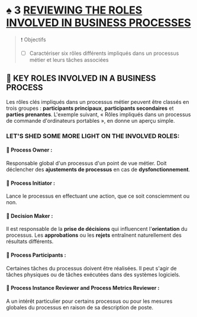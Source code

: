 # ♠ 3 [REVIEWING THE ROLES INVOLVED IN BUSINESS PROCESSES](https://learning.sap.com/learning-journeys/create-processes-and-automations-with-sap-build-process-automation/reviewing-the-roles-involved-in-business-processes_d6b5b3e5-7dfc-4c98-905e-9f450b53afa4)

> :exclamation: Objectifs
>
> - [ ] Caractériser six rôles différents impliqués dans un processus métier et leurs tâches associées

## :closed_book: KEY ROLES INVOLVED IN A BUSINESS PROCESS

Les rôles clés impliqués dans un processus métier peuvent être classés en trois groupes : **participants principaux**, **participants secondaires** et **parties prenantes**. L'exemple suivant, « Rôles impliqués dans un processus de commande d'ordinateurs portables », en donne un aperçu simple.

### LET'S SHED SOME MORE LIGHT ON THE INVOLVED ROLES:

#### :small_red_triangle_down: Process Owner :

Responsable global d'un processus d'un point de vue métier. Doit déclencher des **ajustements de processus** en cas de **dysfonctionnement**.

#### :small_red_triangle_down: Process Initiator :

Lance le processus en effectuant une action, que ce soit consciemment ou non.

#### :small_red_triangle_down: Decision Maker :

Il est responsable de la **prise de décisions** qui influencent l'**orientation** du processus. Les **approbations** ou les **rejets** entraînent naturellement des résultats différents.

#### :small_red_triangle_down: Process Participants :

Certaines tâches du processus doivent être réalisées. Il peut s'agir de tâches physiques ou de tâches exécutées dans des systèmes logiciels.

#### :small_red_triangle_down: Process Instance Reviewer and Process Metrics Reviewer :

A un intérêt particulier pour certains processus ou pour les mesures globales du processus en raison de sa description de poste.
